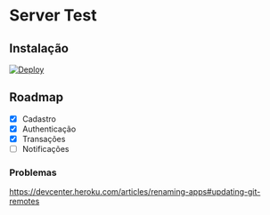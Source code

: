 Server Test
=====

## Instalação

[![Deploy](https://www.herokucdn.com/deploy/button.svg)](https://heroku.com/deploy?template=https://github.com/candidosales/vc-test-server)


## Roadmap
- [x] Cadastro
- [x] Authenticação
- [x] Transações
- [ ] Notificações

### Problemas

https://devcenter.heroku.com/articles/renaming-apps#updating-git-remotes